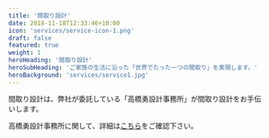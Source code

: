 ```yaml
---
title: '間取り設計'
date: 2018-11-18T12:33:46+10:00
icon: 'services/service-icon-1.png'
draft: false
featured: true
weight: 1
heroHeading: '間取り設計'
heroSubHeading: 'ご家族の生活に沿った「世界でたった一つの間取り」を実現します。'
heroBackground: 'services/service1.jpg'
---
```


間取り設計は、弊社が委託している「高橋勇設計事務所」が間取り設計をお手伝いします。

高橋勇設計事務所に関して、詳細は[こちら](https://www.archi-takahashi.com/)をご確認下さい。